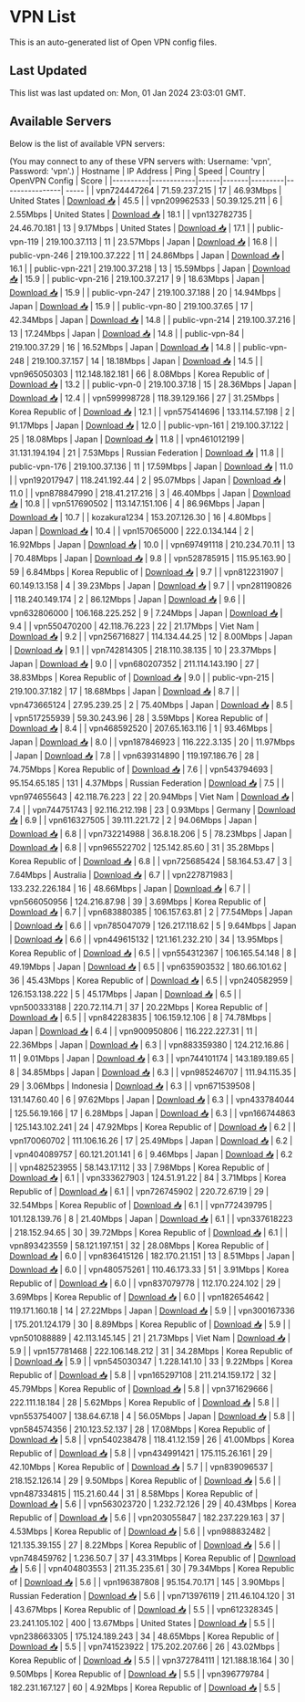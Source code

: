 # VPN List

This is an auto-generated list of Open VPN config files.

## Last Updated

This list was last updated on: Mon, 01 Jan 2024 23:03:01 GMT.

## Available Servers

Below is the list of available VPN servers:

(You may connect to any of these VPN servers with: Username: 'vpn', Password: 'vpn'.)
| Hostname | IP Address | Ping | Speed | Country | OpenVPN Config | Score |
|----------|------------|------|-------|---------|----------------| ----- |
| vpn724447264 | 71.59.237.215 | 17 | 46.93Mbps | United States | [Download 📥](./configs/server_0_US.ovpn) | 45.5 |
| vpn209962533 | 50.39.125.211 | 6 | 2.55Mbps | United States | [Download 📥](./configs/server_1_US.ovpn) | 18.1 |
| vpn132782735 | 24.46.70.181 | 13 | 9.17Mbps | United States | [Download 📥](./configs/server_2_US.ovpn) | 17.1 |
| public-vpn-119 | 219.100.37.113 | 11 | 23.57Mbps | Japan | [Download 📥](./configs/server_3_JP.ovpn) | 16.8 |
| public-vpn-246 | 219.100.37.222 | 11 | 24.86Mbps | Japan | [Download 📥](./configs/server_4_JP.ovpn) | 16.1 |
| public-vpn-221 | 219.100.37.218 | 13 | 15.59Mbps | Japan | [Download 📥](./configs/server_5_JP.ovpn) | 15.9 |
| public-vpn-216 | 219.100.37.217 | 9 | 18.63Mbps | Japan | [Download 📥](./configs/server_6_JP.ovpn) | 15.9 |
| public-vpn-247 | 219.100.37.188 | 20 | 14.94Mbps | Japan | [Download 📥](./configs/server_7_JP.ovpn) | 15.9 |
| public-vpn-80 | 219.100.37.65 | 17 | 42.34Mbps | Japan | [Download 📥](./configs/server_8_JP.ovpn) | 14.8 |
| public-vpn-214 | 219.100.37.216 | 13 | 17.24Mbps | Japan | [Download 📥](./configs/server_9_JP.ovpn) | 14.8 |
| public-vpn-84 | 219.100.37.29 | 16 | 16.52Mbps | Japan | [Download 📥](./configs/server_10_JP.ovpn) | 14.8 |
| public-vpn-248 | 219.100.37.157 | 14 | 18.18Mbps | Japan | [Download 📥](./configs/server_11_JP.ovpn) | 14.5 |
| vpn965050303 | 112.148.182.181 | 66 | 8.08Mbps | Korea Republic of | [Download 📥](./configs/server_12_KR.ovpn) | 13.2 |
| public-vpn-0 | 219.100.37.18 | 15 | 28.36Mbps | Japan | [Download 📥](./configs/server_13_JP.ovpn) | 12.4 |
| vpn599998728 | 118.39.129.166 | 27 | 31.25Mbps | Korea Republic of | [Download 📥](./configs/server_14_KR.ovpn) | 12.1 |
| vpn575414696 | 133.114.57.198 | 2 | 91.17Mbps | Japan | [Download 📥](./configs/server_15_JP.ovpn) | 12.0 |
| public-vpn-161 | 219.100.37.122 | 25 | 18.08Mbps | Japan | [Download 📥](./configs/server_16_JP.ovpn) | 11.8 |
| vpn461012199 | 31.131.194.194 | 21 | 7.53Mbps | Russian Federation | [Download 📥](./configs/server_17_RU.ovpn) | 11.8 |
| public-vpn-176 | 219.100.37.136 | 11 | 17.59Mbps | Japan | [Download 📥](./configs/server_18_JP.ovpn) | 11.0 |
| vpn192017947 | 118.241.192.44 | 2 | 95.07Mbps | Japan | [Download 📥](./configs/server_19_JP.ovpn) | 11.0 |
| vpn878847990 | 218.41.217.216 | 3 | 46.40Mbps | Japan | [Download 📥](./configs/server_20_JP.ovpn) | 10.8 |
| vpn517690502 | 113.147.151.106 | 4 | 86.96Mbps | Japan | [Download 📥](./configs/server_21_JP.ovpn) | 10.7 |
| kozakura1234 | 153.207.126.30 | 16 | 4.80Mbps | Japan | [Download 📥](./configs/server_22_JP.ovpn) | 10.4 |
| vpn157065000 | 222.0.134.144 | 2 | 16.92Mbps | Japan | [Download 📥](./configs/server_23_JP.ovpn) | 10.0 |
| vpn697491118 | 210.234.70.11 | 13 | 70.48Mbps | Japan | [Download 📥](./configs/server_24_JP.ovpn) | 9.8 |
| vpn528785915 | 115.95.163.90 | 59 | 6.84Mbps | Korea Republic of | [Download 📥](./configs/server_25_KR.ovpn) | 9.7 |
| vpn812231907 | 60.149.13.158 | 4 | 39.23Mbps | Japan | [Download 📥](./configs/server_26_JP.ovpn) | 9.7 |
| vpn281190826 | 118.240.149.174 | 2 | 86.12Mbps | Japan | [Download 📥](./configs/server_27_JP.ovpn) | 9.6 |
| vpn632806000 | 106.168.225.252 | 9 | 7.24Mbps | Japan | [Download 📥](./configs/server_28_JP.ovpn) | 9.4 |
| vpn550470200 | 42.118.76.223 | 22 | 21.17Mbps | Viet Nam | [Download 📥](./configs/server_29_VN.ovpn) | 9.2 |
| vpn256716827 | 114.134.44.25 | 12 | 8.00Mbps | Japan | [Download 📥](./configs/server_30_JP.ovpn) | 9.1 |
| vpn742814305 | 218.110.38.135 | 10 | 23.37Mbps | Japan | [Download 📥](./configs/server_31_JP.ovpn) | 9.0 |
| vpn680207352 | 211.114.143.190 | 27 | 38.83Mbps | Korea Republic of | [Download 📥](./configs/server_32_KR.ovpn) | 9.0 |
| public-vpn-215 | 219.100.37.182 | 17 | 18.68Mbps | Japan | [Download 📥](./configs/server_33_JP.ovpn) | 8.7 |
| vpn473665124 | 27.95.239.25 | 2 | 75.40Mbps | Japan | [Download 📥](./configs/server_34_JP.ovpn) | 8.5 |
| vpn517255939 | 59.30.243.96 | 28 | 3.59Mbps | Korea Republic of | [Download 📥](./configs/server_35_KR.ovpn) | 8.4 |
| vpn468592520 | 207.65.163.116 | 1 | 93.46Mbps | Japan | [Download 📥](./configs/server_36_JP.ovpn) | 8.0 |
| vpn187846923 | 116.222.3.135 | 20 | 11.97Mbps | Japan | [Download 📥](./configs/server_37_JP.ovpn) | 7.8 |
| vpn639314890 | 119.197.186.76 | 28 | 74.75Mbps | Korea Republic of | [Download 📥](./configs/server_38_KR.ovpn) | 7.6 |
| vpn543794693 | 95.154.65.185 | 131 | 4.37Mbps | Russian Federation | [Download 📥](./configs/server_39_RU.ovpn) | 7.5 |
| vpn974655643 | 42.118.76.223 | 22 | 20.94Mbps | Viet Nam | [Download 📥](./configs/server_40_VN.ovpn) | 7.4 |
| vpn744751743 | 92.116.212.198 | 23 | 0.93Mbps | Germany | [Download 📥](./configs/server_41_DE.ovpn) | 6.9 |
| vpn616327505 | 39.111.221.72 | 2 | 94.06Mbps | Japan | [Download 📥](./configs/server_42_JP.ovpn) | 6.8 |
| vpn732214988 | 36.8.18.206 | 5 | 78.23Mbps | Japan | [Download 📥](./configs/server_43_JP.ovpn) | 6.8 |
| vpn965522702 | 125.142.85.60 | 31 | 35.28Mbps | Korea Republic of | [Download 📥](./configs/server_44_KR.ovpn) | 6.8 |
| vpn725685424 | 58.164.53.47 | 3 | 7.64Mbps | Australia | [Download 📥](./configs/server_45_AU.ovpn) | 6.7 |
| vpn227871983 | 133.232.226.184 | 16 | 48.66Mbps | Japan | [Download 📥](./configs/server_46_JP.ovpn) | 6.7 |
| vpn566050956 | 124.216.87.98 | 39 | 3.69Mbps | Korea Republic of | [Download 📥](./configs/server_47_KR.ovpn) | 6.7 |
| vpn683880385 | 106.157.63.81 | 2 | 77.54Mbps | Japan | [Download 📥](./configs/server_48_JP.ovpn) | 6.6 |
| vpn785047079 | 126.217.118.62 | 5 | 9.64Mbps | Japan | [Download 📥](./configs/server_49_JP.ovpn) | 6.6 |
| vpn449615132 | 121.161.232.210 | 34 | 13.95Mbps | Korea Republic of | [Download 📥](./configs/server_50_KR.ovpn) | 6.5 |
| vpn554312367 | 106.165.54.148 | 8 | 49.19Mbps | Japan | [Download 📥](./configs/server_51_JP.ovpn) | 6.5 |
| vpn635903532 | 180.66.101.62 | 36 | 45.43Mbps | Korea Republic of | [Download 📥](./configs/server_52_KR.ovpn) | 6.5 |
| vpn240582959 | 126.153.138.222 | 5 | 45.17Mbps | Japan | [Download 📥](./configs/server_53_JP.ovpn) | 6.5 |
| vpn500333188 | 220.72.114.71 | 37 | 20.22Mbps | Korea Republic of | [Download 📥](./configs/server_54_KR.ovpn) | 6.5 |
| vpn842283835 | 106.159.12.106 | 8 | 74.78Mbps | Japan | [Download 📥](./configs/server_55_JP.ovpn) | 6.4 |
| vpn900950806 | 116.222.227.31 | 11 | 22.36Mbps | Japan | [Download 📥](./configs/server_56_JP.ovpn) | 6.3 |
| vpn883359380 | 124.212.16.86 | 11 | 9.01Mbps | Japan | [Download 📥](./configs/server_57_JP.ovpn) | 6.3 |
| vpn744101174 | 143.189.189.65 | 8 | 34.85Mbps | Japan | [Download 📥](./configs/server_58_JP.ovpn) | 6.3 |
| vpn985246707 | 111.94.115.35 | 29 | 3.06Mbps | Indonesia | [Download 📥](./configs/server_59_ID.ovpn) | 6.3 |
| vpn671539508 | 131.147.60.40 | 6 | 97.62Mbps | Japan | [Download 📥](./configs/server_60_JP.ovpn) | 6.3 |
| vpn433784044 | 125.56.19.166 | 17 | 6.28Mbps | Japan | [Download 📥](./configs/server_61_JP.ovpn) | 6.3 |
| vpn166744863 | 125.143.102.241 | 24 | 47.92Mbps | Korea Republic of | [Download 📥](./configs/server_62_KR.ovpn) | 6.2 |
| vpn170060702 | 111.106.16.26 | 17 | 25.49Mbps | Japan | [Download 📥](./configs/server_63_JP.ovpn) | 6.2 |
| vpn404089757 | 60.121.201.141 | 6 | 9.46Mbps | Japan | [Download 📥](./configs/server_64_JP.ovpn) | 6.2 |
| vpn482523955 | 58.143.17.112 | 33 | 7.98Mbps | Korea Republic of | [Download 📥](./configs/server_65_KR.ovpn) | 6.1 |
| vpn333627903 | 124.51.91.22 | 84 | 3.71Mbps | Korea Republic of | [Download 📥](./configs/server_66_KR.ovpn) | 6.1 |
| vpn726745902 | 220.72.67.19 | 29 | 32.54Mbps | Korea Republic of | [Download 📥](./configs/server_67_KR.ovpn) | 6.1 |
| vpn772439795 | 101.128.139.76 | 8 | 21.40Mbps | Japan | [Download 📥](./configs/server_68_JP.ovpn) | 6.1 |
| vpn337618223 | 218.152.94.65 | 30 | 39.72Mbps | Korea Republic of | [Download 📥](./configs/server_69_KR.ovpn) | 6.1 |
| vpn893423559 | 58.121.197.151 | 32 | 28.08Mbps | Korea Republic of | [Download 📥](./configs/server_70_KR.ovpn) | 6.0 |
| vpn836415126 | 182.170.21.151 | 13 | 8.51Mbps | Japan | [Download 📥](./configs/server_71_JP.ovpn) | 6.0 |
| vpn480575261 | 110.46.173.33 | 51 | 3.91Mbps | Korea Republic of | [Download 📥](./configs/server_72_KR.ovpn) | 6.0 |
| vpn837079778 | 112.170.224.102 | 29 | 3.69Mbps | Korea Republic of | [Download 📥](./configs/server_73_KR.ovpn) | 6.0 |
| vpn182654642 | 119.171.160.18 | 14 | 27.22Mbps | Japan | [Download 📥](./configs/server_74_JP.ovpn) | 5.9 |
| vpn300167336 | 175.201.124.179 | 30 | 8.89Mbps | Korea Republic of | [Download 📥](./configs/server_75_KR.ovpn) | 5.9 |
| vpn501088889 | 42.113.145.145 | 21 | 21.73Mbps | Viet Nam | [Download 📥](./configs/server_76_VN.ovpn) | 5.9 |
| vpn157781468 | 222.106.148.212 | 31 | 34.28Mbps | Korea Republic of | [Download 📥](./configs/server_77_KR.ovpn) | 5.9 |
| vpn545030347 | 1.228.141.10 | 33 | 9.22Mbps | Korea Republic of | [Download 📥](./configs/server_78_KR.ovpn) | 5.8 |
| vpn165297108 | 211.214.159.172 | 32 | 45.79Mbps | Korea Republic of | [Download 📥](./configs/server_79_KR.ovpn) | 5.8 |
| vpn371629666 | 222.111.18.184 | 28 | 5.62Mbps | Korea Republic of | [Download 📥](./configs/server_80_KR.ovpn) | 5.8 |
| vpn553754007 | 138.64.67.18 | 4 | 56.05Mbps | Japan | [Download 📥](./configs/server_81_JP.ovpn) | 5.8 |
| vpn584574356 | 210.123.52.137 | 28 | 17.08Mbps | Korea Republic of | [Download 📥](./configs/server_82_KR.ovpn) | 5.8 |
| vpn540238478 | 118.41.12.159 | 26 | 41.00Mbps | Korea Republic of | [Download 📥](./configs/server_83_KR.ovpn) | 5.8 |
| vpn434991421 | 175.115.26.161 | 29 | 42.10Mbps | Korea Republic of | [Download 📥](./configs/server_84_KR.ovpn) | 5.7 |
| vpn839096537 | 218.152.126.14 | 29 | 9.50Mbps | Korea Republic of | [Download 📥](./configs/server_85_KR.ovpn) | 5.6 |
| vpn487334815 | 115.21.60.44 | 31 | 8.58Mbps | Korea Republic of | [Download 📥](./configs/server_86_KR.ovpn) | 5.6 |
| vpn563023720 | 1.232.72.126 | 29 | 40.43Mbps | Korea Republic of | [Download 📥](./configs/server_87_KR.ovpn) | 5.6 |
| vpn203055847 | 182.237.229.163 | 37 | 4.53Mbps | Korea Republic of | [Download 📥](./configs/server_88_KR.ovpn) | 5.6 |
| vpn988832482 | 121.135.39.155 | 27 | 8.22Mbps | Korea Republic of | [Download 📥](./configs/server_89_KR.ovpn) | 5.6 |
| vpn748459762 | 1.236.50.7 | 37 | 43.31Mbps | Korea Republic of | [Download 📥](./configs/server_90_KR.ovpn) | 5.6 |
| vpn404803553 | 211.35.235.61 | 30 | 79.34Mbps | Korea Republic of | [Download 📥](./configs/server_91_KR.ovpn) | 5.6 |
| vpn196387808 | 95.154.70.171 | 145 | 3.90Mbps | Russian Federation | [Download 📥](./configs/server_92_RU.ovpn) | 5.6 |
| vpn713976119 | 211.46.104.120 | 31 | 43.67Mbps | Korea Republic of | [Download 📥](./configs/server_93_KR.ovpn) | 5.5 |
| vpn612328345 | 23.241.105.102 | 400 | 13.67Mbps | United States | [Download 📥](./configs/server_94_US.ovpn) | 5.5 |
| vpn238663305 | 175.124.189.243 | 34 | 48.65Mbps | Korea Republic of | [Download 📥](./configs/server_95_KR.ovpn) | 5.5 |
| vpn741523922 | 175.202.207.66 | 26 | 43.02Mbps | Korea Republic of | [Download 📥](./configs/server_96_KR.ovpn) | 5.5 |
| vpn372784111 | 121.188.18.164 | 30 | 9.50Mbps | Korea Republic of | [Download 📥](./configs/server_97_KR.ovpn) | 5.5 |
| vpn396779784 | 182.231.167.127 | 60 | 4.92Mbps | Korea Republic of | [Download 📥](./configs/server_98_KR.ovpn) | 5.5 |
